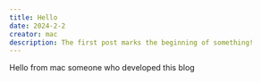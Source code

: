 ```yaml
---
title: Hello
date: 2024-2-2
creator: mac
description: The first post marks the beginning of something!
---
```


Hello from mac
someone who developed this blog
